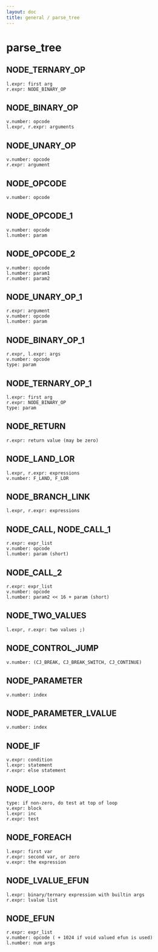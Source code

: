 ```yaml
---
layout: doc
title: general / parse_tree
---
```

# parse_tree

## NODE_TERNARY_OP

    l.expr: first arg
    r.expr: NODE_BINARY_OP

## NODE_BINARY_OP

    v.number: opcode
    l.expr, r.expr: arguments

## NODE_UNARY_OP

    v.number: opcode
    r.expr: argument

## NODE_OPCODE

    v.number: opcode

## NODE_OPCODE_1

    v.number: opcode
    l.number: param

## NODE_OPCODE_2

    v.number: opcode
    l.number: param1
    r.number: param2

## NODE_UNARY_OP_1

    r.expr: argument
    v.number: opcode
    l.number: param

## NODE_BINARY_OP_1

    r.expr, l.expr: args
    v.number: opcode
    type: param

## NODE_TERNARY_OP_1

    l.expr: first arg
    r.expr: NODE_BINARY_OP
    type: param

## NODE_RETURN

    r.expr: return value (may be zero)

## NODE_LAND_LOR

    l.expr, r.expr: expressions
    v.number: F_LAND, F_LOR

## NODE_BRANCH_LINK

    l.expr, r.expr: expressions

## NODE_CALL, NODE_CALL_1

    r.expr: expr_list
    v.number: opcode
    l.number: param (short)

## NODE_CALL_2

    r.expr: expr_list
    v.number: opcode
    l.number: param2 << 16 + param (short)

## NODE_TWO_VALUES

    l.expr, r.expr: two values ;)

## NODE_CONTROL_JUMP

    v.number: (CJ_BREAK, CJ_BREAK_SWITCH, CJ_CONTINUE)

## NODE_PARAMETER

    v.number: index

## NODE_PARAMETER_LVALUE

    v.number: index

## NODE_IF

    v.expr: condition
    l.expr: statement
    r.expr: else statement

## NODE_LOOP

    type: if non-zero, do test at top of loop
    v.expr: block
    l.expr: inc
    r.expr: test

## NODE_FOREACH

    l.expr: first var
    r.expr: second var, or zero
    v.expr: the expression

## NODE_LVALUE_EFUN

    l.expr: binary/ternary expression with builtin args
    r.expr: lvalue list

## NODE_EFUN

    r.expr: expr_list
    v.number: opcode ( + 1024 if void valued efun is used)
    l.number: num args
